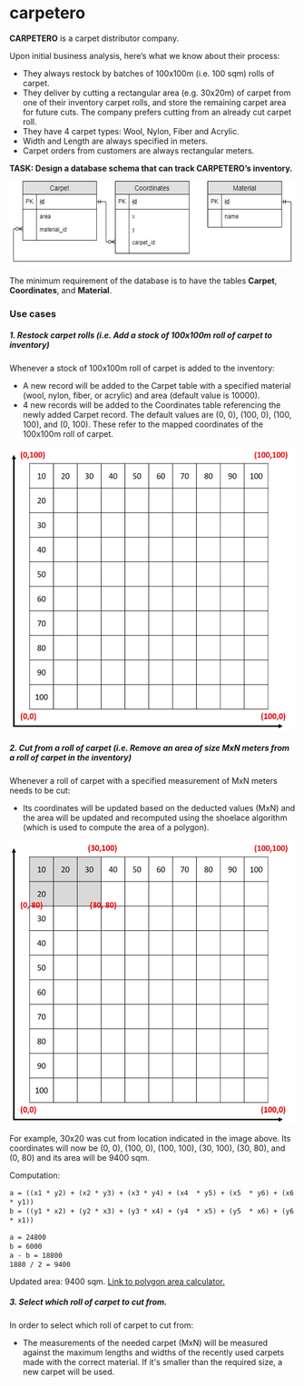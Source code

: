 # carpetero

**CARPETERO** is a carpet distributor company.

Upon initial business analysis, here’s what we know about their process:
* They always restock by batches of 100x100m (i.e. 100 sqm) rolls of carpet.
* They deliver by cutting a rectangular area (e.g. 30x20m) of carpet from one of their inventory carpet rolls, and store the remaining carpet area for future cuts. The company prefers cutting from an already cut carpet roll.
* They have 4 carpet types: Wool, Nylon, Fiber and Acrylic.
* Width and Length are always specified in meters.
* Carpet orders from customers are always rectangular meters.

**TASK: Design a database schema that can track CARPETERO’s inventory.**

<img src="erd.jpg" alt="erd" height="150"/>

The minimum requirement of the database is to have the tables **Carpet**, **Coordinates**, and **Material**.

### Use cases

##### 1. Restock carpet rolls (i.e. Add a stock of 100x100m roll of carpet to inventory)

Whenever a stock of 100x100m roll of carpet is added to the inventory:
* A new record will be added to the Carpet table with a specified material (wool, nylon, fiber, or acrylic) and area (default value is 10000).
* 4 new records will be added to the Coordinates table referencing the newly added Carpet record. The default values are (0, 0), (100, 0), (100, 100), and (0, 100). These refer to the mapped coordinates of the 100x100m roll of carpet.

<img src="coordinates.jpg" alt="coordinates" height="500"/>

##### 2. Cut from a roll of carpet (i.e. Remove an area of size MxN meters from a roll of carpet in the inventory)

Whenever a roll of carpet with a specified measurement of MxN meters needs to be cut:
* Its coordinates will be updated based on the deducted values (MxN) and the area will be updated and recomputed using the shoelace algorithm (which is used to compute the area of a polygon).

<img src="coordinates-2.jpg" alt="coordinates-2" height="500"/>

For example, 30x20 was cut from location indicated in the image above. Its coordinates will now be (0, 0), (100, 0), (100, 100), (30, 100), (30, 80), and (0, 80) and its area will be 9400 sqm.

Computation:

```
a = ((x1 * y2) + (x2 * y3) + (x3 * y4) + (x4  * y5) + (x5  * y6) + (x6  * y1))
b = ((y1 * x2) + (y2 * x3) + (y3 * x4) + (y4  * x5) + (y5  * x6) + (y6  * x1))
```

```
a = 24800
b = 6000
a - b = 18800
1880 / 2 = 9400
```

Updated area: 9400 sqm. [Link to polygon area calculator.](https://www.mathopenref.com/coordpolygonareacalc.html)

##### 3. Select which roll of carpet to cut from.

In order to select which roll of carpet to cut from:
* The measurements of the needed carpet (MxN) will be measured against the maximum lengths and widths of the recently used carpets made with the correct material. If it's smaller than the required size, a new carpet will be used.